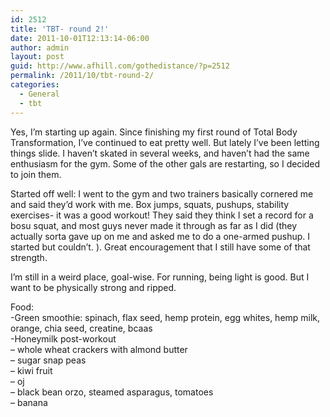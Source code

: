 ```yaml
---
id: 2512
title: 'TBT- round 2!'
date: 2011-10-01T12:13:14-06:00
author: admin
layout: post
guid: http://www.afhill.com/gothedistance/?p=2512
permalink: /2011/10/tbt-round-2/
categories:
  - General
  - tbt
---
```

Yes, I&#8217;m starting up again. Since finishing my first round of Total Body Transformation, I&#8217;ve continued to eat pretty well. But lately I&#8217;ve been letting things slide. I haven&#8217;t skated in several weeks, and haven&#8217;t had the same enthusiasm for the gym. Some of the other gals are restarting, so I decided to join them.

Started off well: I went to the gym and two trainers basically cornered me and said they&#8217;d work with me. Box jumps, squats, pushups, stability exercises- it was a good workout! They said they think I set a record for a bosu squat, and most guys never made it through as far as I did (they actually sorta gave up on me and asked me to do a one-armed pushup. I started but couldn&#8217;t. ). Great encouragement that I still have some of that strength. 

I&#8217;m still in a weird place, goal-wise. For running, being light is good. But I want to be physically strong and ripped. 

Food:  
-Green smoothie: spinach, flax seed, hemp protein, egg whites, hemp milk, orange, chia seed, creatine, bcaas  
-Honeymilk post-workout  
&#8211; whole wheat crackers with almond butter  
&#8211; sugar snap peas  
&#8211; kiwi fruit  
&#8211; oj  
&#8211; black bean orzo, steamed asparagus, tomatoes  
&#8211; banana